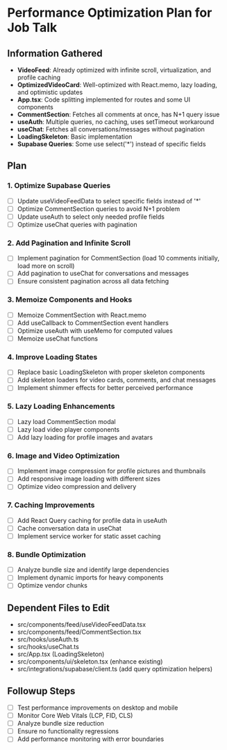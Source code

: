 # Performance Optimization Plan for Job Talk

## Information Gathered
- **VideoFeed**: Already optimized with infinite scroll, virtualization, and profile caching
- **OptimizedVideoCard**: Well-optimized with React.memo, lazy loading, and optimistic updates
- **App.tsx**: Code splitting implemented for routes and some UI components
- **CommentSection**: Fetches all comments at once, has N+1 query issue
- **useAuth**: Multiple queries, no caching, uses setTimeout workaround
- **useChat**: Fetches all conversations/messages without pagination
- **LoadingSkeleton**: Basic implementation
- **Supabase Queries**: Some use select('*') instead of specific fields

## Plan

### 1. Optimize Supabase Queries
- [ ] Update useVideoFeedData to select specific fields instead of '*'
- [ ] Optimize CommentSection queries to avoid N+1 problem
- [ ] Update useAuth to select only needed profile fields
- [ ] Optimize useChat queries with pagination

### 2. Add Pagination and Infinite Scroll
- [ ] Implement pagination for CommentSection (load 10 comments initially, load more on scroll)
- [ ] Add pagination to useChat for conversations and messages
- [ ] Ensure consistent pagination across all data fetching

### 3. Memoize Components and Hooks
- [ ] Memoize CommentSection with React.memo
- [ ] Add useCallback to CommentSection event handlers
- [ ] Optimize useAuth with useMemo for computed values
- [ ] Memoize useChat functions

### 4. Improve Loading States
- [ ] Replace basic LoadingSkeleton with proper skeleton components
- [ ] Add skeleton loaders for video cards, comments, and chat messages
- [ ] Implement shimmer effects for better perceived performance

### 5. Lazy Loading Enhancements
- [ ] Lazy load CommentSection modal
- [ ] Lazy load video player components
- [ ] Add lazy loading for profile images and avatars

### 6. Image and Video Optimization
- [ ] Implement image compression for profile pictures and thumbnails
- [ ] Add responsive image loading with different sizes
- [ ] Optimize video compression and delivery

### 7. Caching Improvements
- [ ] Add React Query caching for profile data in useAuth
- [ ] Cache conversation data in useChat
- [ ] Implement service worker for static asset caching

### 8. Bundle Optimization
- [ ] Analyze bundle size and identify large dependencies
- [ ] Implement dynamic imports for heavy components
- [ ] Optimize vendor chunks

## Dependent Files to Edit
- src/components/feed/useVideoFeedData.tsx
- src/components/feed/CommentSection.tsx
- src/hooks/useAuth.ts
- src/hooks/useChat.ts
- src/App.tsx (LoadingSkeleton)
- src/components/ui/skeleton.tsx (enhance existing)
- src/integrations/supabase/client.ts (add query optimization helpers)

## Followup Steps
- [ ] Test performance improvements on desktop and mobile
- [ ] Monitor Core Web Vitals (LCP, FID, CLS)
- [ ] Analyze bundle size reduction
- [ ] Ensure no functionality regressions
- [ ] Add performance monitoring with error boundaries
